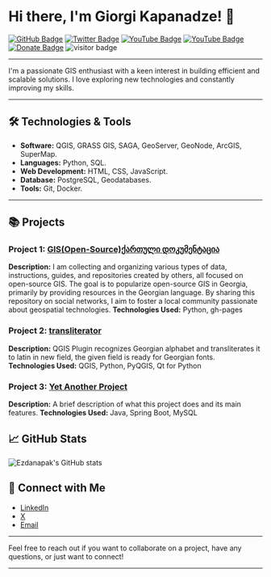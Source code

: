# Hi there, I'm Giorgi Kapanadze! 👋

[![GitHub Badge](https://img.shields.io/github/followers/giswqs?style=social)](https://github.com/ezdamapak?tab=followers)
[![Twitter Badge](https://img.shields.io/twitter/follow/giswqs?style=social)](https://x.com/ezdanapak)
[![YouTube Badge](https://img.shields.io/badge/My-YouTube-red)](https://www.youtube.com/@GISGEORGIA)
[![YouTube Badge](https://img.shields.io/badge/My-YouTube-red)](https://www.youtube.com/@kapanadze)
[![Donate Badge](https://img.shields.io/badge/Donate-Buy%20me%20a%20coffee-yellowgreen.svg)](https://ko-fi.com/ezdanapak)
![visitor badge](https://visitor-badge.laobi.icu/badge?page_id=ezdanapak.visitor-badge&left_color=red&right_color=green&left_text=HelloVisitors)

---

I'm a passionate GIS enthusiast with a keen interest in building efficient and scalable solutions. I love exploring new technologies and constantly improving my skills.

---

## 🛠️ Technologies & Tools

- **Software:** QGIS, GRASS GIS, SAGA, GeoServer, GeoNode, ArcGIS, SuperMap.
- **Languages:** Python, SQL.
- **Web Development:** HTML, CSS, JavaScript.
- **Database:** PostgreSQL, Geodatabases.
- **Tools:** Git, Docker.

---


## 📚 Projects

### Project 1: [GIS(Open-Source)ქართული დოკუმენტაცია](https://github.com/ezdanapak/GIS_OS_Doc)
**Description:** I am collecting and organizing various types of data, instructions, guides, and repositories created by others, all focused on open-source GIS.
The goal is to popularize open-source GIS in Georgia, primarily by providing resources in the Georgian language. By sharing this repository on social networks, I aim to foster a local community passionate about geospatial technologies.
**Technologies Used:** Python, gh-pages

### Project 2: [transliterator](https://github.com/ezdanapak/transliterator)
**Description:** QGIS Plugin recognizes Georgian alphabet and transliterates it to latin in new field, the given field is ready for Georgian fonts.
**Technologies Used:** QGIS, Python, PyQGIS, Qt for Python

### Project 3: [Yet Another Project](https://github.com/ezdanapak/yet-another-project)
**Description:** A brief description of what this project does and its main features.
**Technologies Used:** Java, Spring Boot, MySQL

## 📈 GitHub Stats

![Ezdanapak's GitHub stats](https://github-readme-stats.vercel.app/api?username=ezdanapak&show_icons=true&theme=radical)

## 🤝 Connect with Me

- [LinkedIn](https://www.linkedin.com/in/ezdanapak)
- [X](https://x.com/ezdanapak)
- [Email](mailto:g.kapanadze1908@gmail.com)

---

Feel free to reach out if you want to collaborate on a project, have any questions, or just want to connect!

---

<!--
**ezdanapak/ezdanapak** is a ✨ _special_ ✨ repository because its `README.md` (this file) appears on your GitHub profile.

Here are some ideas to get you started:

- 🔭 I’m currently working on ...
- 🌱 I’m currently learning ...
- 👯 I’m looking to collaborate on ...
- 🤔 I’m looking for help with ...
- 💬 Ask me about ...
- 📫 How to reach me: ...
- 😄 Pronouns: ...
- ⚡ Fun fact: ...
-->
